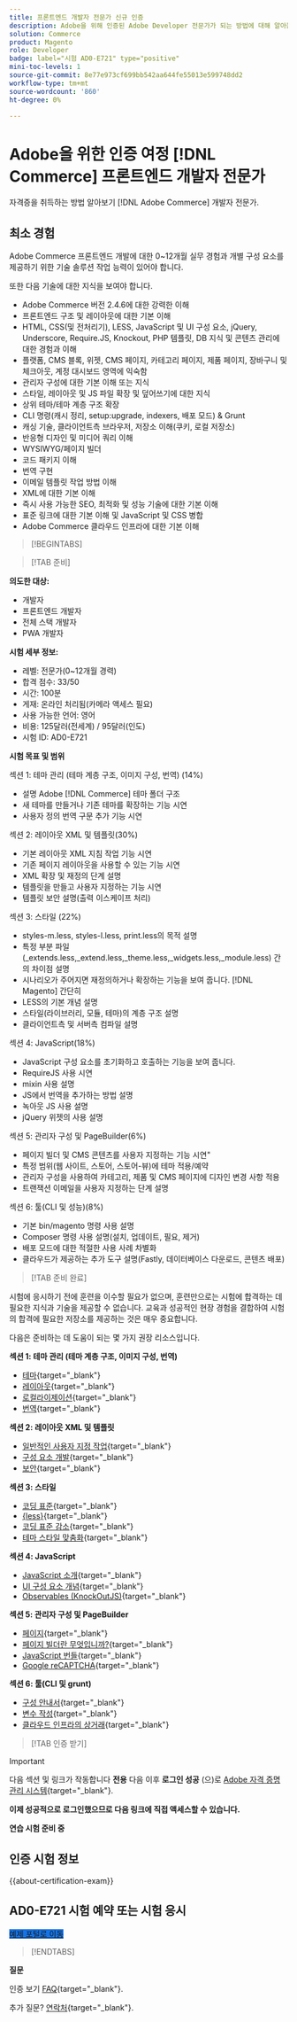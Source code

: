 ```yaml
---
title: 프론트엔드 개발자 전문가 신규 인증
description: Adobe을 위해 인증된 Adobe Developer 전문가가 되는 방법에 대해 알아봅니다 [!DNL Commerce] .
solution: Commerce
product: Magento
role: Developer
badge: label="시험 AD0-E721" type="positive"
mini-toc-levels: 1
source-git-commit: 8e77e973cf699bb542aa644fe55013e599748dd2
workflow-type: tm+mt
source-wordcount: '860'
ht-degree: 0%

---
```


# Adobe을 위한 인증 여정 [!DNL Commerce] 프론트엔드 개발자 전문가

자격증을 취득하는 방법 알아보기 [!DNL Adobe Commerce] 개발자 전문가.

## 최소 경험

Adobe Commerce 프론트엔드 개발에 대한 0~12개월 실무 경험과 개별 구성 요소를 제공하기 위한 기술 솔루션 작업 능력이 있어야 합니다.

또한 다음 기술에 대한 지식을 보여야 합니다.

* Adobe Commerce 버전 2.4.6에 대한 강력한 이해
* 프론트엔드 구조 및 레이아웃에 대한 기본 이해
* HTML, CSS(및 전처리기), LESS, JavaScript 및 UI 구성 요소, jQuery, Underscore, Require.JS, Knockout, PHP 템플릿, DB 지식 및 콘텐츠 관리에 대한 경험과 이해
* 플랫폼, CMS 블록, 위젯, CMS 페이지, 카테고리 페이지, 제품 페이지, 장바구니 및 체크아웃, 계정 대시보드 영역에 익숙함
* 관리자 구성에 대한 기본 이해 또는 지식
* 스타일, 레이아웃 및 JS 파일 확장 및 덮어쓰기에 대한 지식
* 상위 테마/테마 계층 구조 확장
* CLI 명령(캐시 정리, setup:upgrade, indexers, 배포 모드) &amp; Grunt
* 캐싱 기술, 클라이언트측 브라우저, 저장소 이해(쿠키, 로컬 저장소)
* 반응형 디자인 및 미디어 쿼리 이해
* WYSIWYG/페이지 빌더
* 코드 패키지 이해
* 번역 구현
* 이메일 템플릿 작업 방법 이해
* XML에 대한 기본 이해
* 즉시 사용 가능한 SEO, 최적화 및 성능 기술에 대한 기본 이해
* 표준 링크에 대한 기본 이해 및 JavaScript 및 CSS 병합
* Adobe Commerce 클라우드 인프라에 대한 기본 이해

>[!BEGINTABS]

>[!TAB 준비]

**의도한 대상:**

* 개발자
* 프론트엔드 개발자
* 전체 스택 개발자
* PWA 개발자

**시험 세부 정보:**

* 레벨: 전문가(0~12개월 경력)
* 합격 점수: 33/50
* 시간: 100분
* 게재: 온라인 처리됨(카메라 액세스 필요)
* 사용 가능한 언어: 영어
* 비용: 125달러(전세계) / 95달러(인도)
* 시험 ID: AD0-E721

**시험 목표 및 범위**

섹션 1: 테마 관리 (테마 계층 구조, 이미지 구성, 번역) (14%)

* 설명 Adobe [!DNL Commerce] 테마 폴더 구조
* 새 테마를 만들거나 기존 테마를 확장하는 기능 시연
* 사용자 정의 번역 구문 추가 기능 시연

섹션 2: 레이아웃 XML 및 템플릿(30%)

* 기본 레이아웃 XML 지침 작업 기능 시연
* 기존 페이지 레이아웃을 사용할 수 있는 기능 시연
* XML 확장 및 재정의 단계 설명
* 템플릿을 만들고 사용자 지정하는 기능 시연
* 템플릿 보안 설명(출력 이스케이프 처리)

섹션 3: 스타일 (22%)

* styles-m.less, styles-l.less, print.less의 목적 설명
* 특정 부분 파일(_extends.less,_extend.less,_theme.less,_widgets.less,_module.less) 간의 차이점 설명
* 시나리오가 주어지면 재정의하거나 확장하는 기능을 보여 줍니다. [!DNL Magento] 간단히
* LESS의 기본 개념 설명
* 스타일(라이브러리, 모듈, 테마)의 계층 구조 설명
* 클라이언트측 및 서버측 컴파일 설명

섹션 4: JavaScript(18%)

* JavaScript 구성 요소를 초기화하고 호출하는 기능을 보여 줍니다.
* RequireJS 사용 시연
* mixin 사용 설명
* JS에서 번역을 추가하는 방법 설명
* 녹아웃 JS 사용 설명
* jQuery 위젯의 사용 설명

섹션 5: 관리자 구성 및 PageBuilder(6%)

* 페이지 빌더 및 CMS 콘텐츠를 사용자 지정하는 기능 시연&quot;
* 특정 범위(웹 사이트, 스토어, 스토어-뷰)에 테마 적용/예약
* 관리자 구성을 사용하여 카테고리, 제품 및 CMS 페이지에 디자인 변경 사항 적용
* 트랜잭션 이메일을 사용자 지정하는 단계 설명

섹션 6: 툴(CLI 및 성능)(8%)

* 기본 bin/magento 명령 사용 설명
* Composer 명령 사용 설명(설치, 업데이트, 필요, 제거)
* 배포 모드에 대한 적절한 사용 사례 차별화
* 클라우드가 제공하는 추가 도구 설명(Fastly, 데이터베이스 다운로드, 콘텐츠 배포)

>[!TAB 준비 완료]

시험에 응시하기 전에 훈련을 이수할 필요가 없으며, 훈련만으로는 시험에 합격하는 데 필요한 지식과 기술을 제공할 수 없습니다. 교육과 성공적인 현장 경험을 결합하여 시험의 합격에 필요한 저장소를 제공하는 것은 매우 중요합니다.

다음은 준비하는 데 도움이 되는 몇 가지 권장 리소스입니다.

**섹션 1: 테마 관리 (테마 계층 구조, 이미지 구성, 번역)**

* [테마](https://devdocs.magento.com/guides/v2.4/frontend-dev-guide/themes/theme-overview.html){target="_blank"}
* [레이아웃](https://developer.adobe.com/commerce/frontend-core/guide/layouts/xml-manage/){target="_blank"}
* [로컬라이제이션](https://experienceleague.adobe.com/docs/commerce-operations/configuration-guide/cli/localization.html){target="_blank"}
* [번역](https://devdocs.magento.com/guides/v2.4/frontend-dev-guide/translations/xlate.html){target="_blank"}

**섹션 2: 레이아웃 XML 및 템플릿**

* [일반적인 사용자 지정 작업](https://developer.adobe.com/commerce/frontend-core/guide/layouts/xml-manage/){target="_blank"}
* [구성 요소 개발](https://developer.adobe.com/commerce/php/development/components/){target="_blank"}
* [보안](https://developer.adobe.com/commerce/php/development/security/){target="_blank"}

**섹션 3: 스타일**

* [코딩 표준](https://developer.adobe.com/commerce/php/coding-standards/){target="_blank"}
* [{less}](https://lesscss.org/){target="_blank"}
* [코딩 표준 감소](https://developer.adobe.com/commerce/php/coding-standards/less/){target="_blank"}
* [테마 스타일 맞춤화](https://developer.adobe.com/commerce/frontend-core/guide/css/quickstart/customize-styles/){target="_blank"}

**섹션 4: JavaScript**

* [JavaScript 소개](https://developer.adobe.com/commerce/frontend-core/javascript/){target="_blank"}
* [UI 구성 요소 개념](https://developer.adobe.com/commerce/frontend-core/ui-components/concepts/){target="_blank"}
* [Observables (KnockOutJS)](https://knockoutjs.com/documentation/observables.html){target="_blank"}

**섹션 5: 관리자 구성 및 PageBuilder**

* [페이지](https://experienceleague.adobe.com/docs/commerce-admin/content-design/elements/pages/pages.html){target="_blank"}
* [페이지 빌더란 무엇입니까?](https://developer.adobe.com/commerce/frontend-core/page-builder/){target="_blank"}
* [JavaScript 번들](https://developer.adobe.com/commerce/frontend-core/guide/themes/js-bundling/){target="_blank"}
* [Google reCAPTCHA](https://experienceleague.adobe.com/docs/commerce-admin/systems/security/captcha/security-google-recaptcha.html){target="_blank"}

**섹션 6: 툴(CLI 및 grunt)**

* [구성 안내서](https://experienceleague.adobe.com/docs/commerce-operations/configuration-guide/overview.html?lang=en){target="_blank"}
* [변수 작성](https://experienceleague.adobe.com/docs/commerce-cloud-service/user-guide/configure/env/stage/variables-build.html?lang=en){target="_blank"}
* [클라우드 인프라의 상거래](https://experienceleague.adobe.com/docs/commerce-cloud-service/user-guide/overview.html?lang=en){target="_blank"}

>[!TAB 인증 받기]

>[!IMPORTANT]
>
>다음 섹션 및 링크가 작동합니다 **전용**  다음 이후 **로그인 성공** (으)로 [Adobe 자격 증명 관리 시스템](https://www.certmetrics.com/adobe){target="_blank"}.


**이제 성공적으로 로그인했으므로 다음 링크에 직접 액세스할 수 있습니다.**

**연습 시험 준비 중**

## 인증 시험 정보

{{about-certification-exam}}

## AD0-E721 시험 예약 또는 시험 응시

<a href="https://www.certmetrics.com/adobe/candidate/examity_sso.aspx?eid=AD0-E721" target="_blank" class="spectrum-Button spectrum-Button--fill spectrum-Button--accent spectrum-Button--sizeM is-margin-bottom-big-big at-element-click-tracking" style="background-color:#1473E6">

<span class="spectrum-Button-label has-no-wrap">
   예제 포털로 이동
</span>
</a>

>[!ENDTABS]

**질문**

인증 보기 [FAQ](https://experienceleague.adobe.com/docs/certification/certification/faq.html){target="_blank"}.

추가 질문? [연락처](mailto:certif@adobe.com){target="_blank"}.
